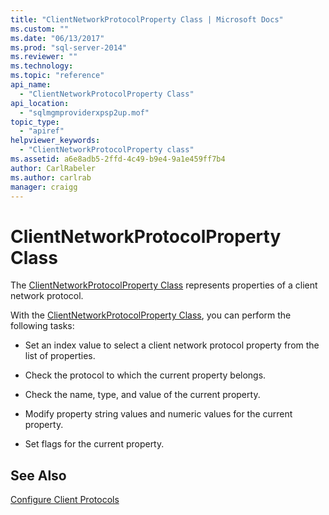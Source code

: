 ```yaml
---
title: "ClientNetworkProtocolProperty Class | Microsoft Docs"
ms.custom: ""
ms.date: "06/13/2017"
ms.prod: "sql-server-2014"
ms.reviewer: ""
ms.technology: 
ms.topic: "reference"
api_name: 
  - "ClientNetworkProtocolProperty Class"
api_location: 
  - "sqlmgmproviderxpsp2up.mof"
topic_type: 
  - "apiref"
helpviewer_keywords: 
  - "ClientNetworkProtocolProperty class"
ms.assetid: a6e8adb5-2ffd-4c49-b9e4-9a1e459ff7b4
author: CarlRabeler
ms.author: carlrab
manager: craigg
---
```

# ClientNetworkProtocolProperty Class
  The [ClientNetworkProtocolProperty Class](clientnetworkprotocolproperty-class.md) represents properties of a client network protocol.  
  
 With the [ClientNetworkProtocolProperty Class](clientnetworkprotocolproperty-class.md), you can perform the following tasks:  
  
-   Set an index value to select a client network protocol property from the list of properties.  
  
-   Check the protocol to which the current property belongs.  
  
-   Check the name, type, and value of the current property.  
  
-   Modify property string values and numeric values for the current property.  
  
-   Set flags for the current property.  
  
## See Also  
 [Configure Client Protocols](http://technet.microsoft.com/library/ms181035.aspx)  
  
  
